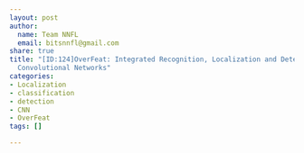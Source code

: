 ```yaml
---
layout: post
author:
  name: Team NNFL
  email: bitsnnfl@gmail.com
share: true
title: "[ID:124]OverFeat: Integrated Recognition, Localization and Detection using
  Convolutional Networks"
categories:
- Localization
- classification
- detection
- CNN
- OverFeat
tags: []

---
```

